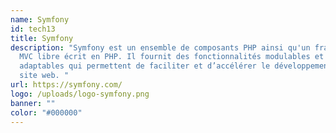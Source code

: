 ```yaml
---
name: Symfony
id: tech13
title: Symfony
description: "Symfony est un ensemble de composants PHP ainsi qu'un framework
  MVC libre écrit en PHP. Il fournit des fonctionnalités modulables et
  adaptables qui permettent de faciliter et d’accélérer le développement d'un
  site web. "
url: https://symfony.com/
logo: /uploads/logo-symfony.png
banner: ""
color: "#000000"
---
```

